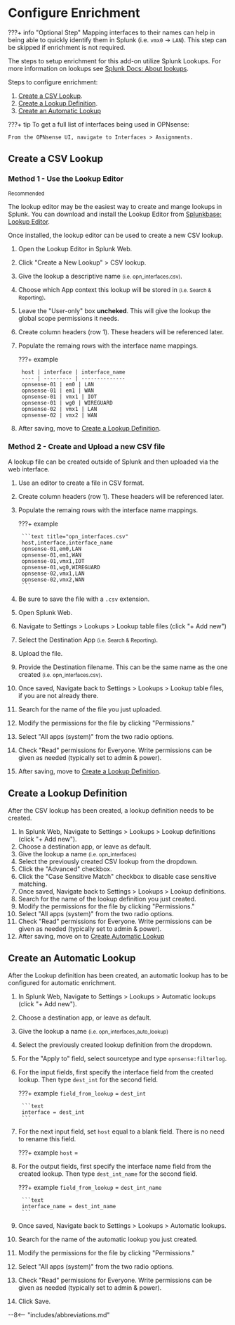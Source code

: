 # Configure Enrichment

???+ info "Optional Step"
    Mapping interfaces to their names can help in being able to quickly identify them in Splunk (i.e. `vmx0` -> `LAN`). This step can be skipped if enrichment is not required.

The steps to setup enrichment for this add-on utilize Splunk Lookups. For more information on lookups see [Splunk Docs: About lookups](https://docs.splunk.com/Documentation/Splunk/latest/Knowledge/Aboutlookupsandfieldactions).

Steps to configure enrichment:

1. [Create a CSV Lookup](#create-a-csv-lookup).
1. [Create a Lookup Definition](#create-a-lookup-definition).
1. [Create an Automatic Lookup](#create-an-automatic-lookup)

???+ tip
    To get a full list of interfaces being used in OPNsense:

    From the OPNsense UI, navigate to Interfaces > Assignments.

## Create a CSV Lookup

### Method 1 - Use the Lookup Editor

<small>Recommended</small>

The lookup editor may be the easiest way to create and mange lookups in Splunk. You can download and install the Lookup Editor from [Splunkbase: Lookup Editor](https://splunkbase.splunk.com/app/1724).

Once installed, the lookup editor can be used to create a new CSV lookup.

1. Open the Lookup Editor in Splunk Web.
1. Click "Create a New Lookup" > CSV lookup.
1. Give the lookup a descriptive name <small>(i.e. opn_interfaces.csv)</small>.
1. Choose which App context this lookup will be stored in <small>(i.e. Search & Reporting)</small>.
1. Leave the "User-only" box **uncheked**. This will give the lookup the global scope permissions it needs.
1. Create column headers (row 1). These headers will be referenced later.
1. Populate the remaing rows with the interface name mappings.

    ???+ example

        host | interface | interface_name
        ---- | --------- | --------------
        opnsense-01 | em0 | LAN
        opnsense-01 | em1 | WAN
        opnsense-01 | vmx1 | IOT
        opnsense-01 | wg0 | WIREGUARD
        opnsense-02 | vmx1 | LAN
        opnsense-02 | vmx2 | WAN

1. After saving, move to [Create a Lookup Definition](#create-a-lookup-definition).

### Method 2 - Create and Upload a new CSV file

A lookup file can be created outside of Splunk and then uploaded via the web interface.

1. Use an editor to create a file in CSV format.
1. Create column headers (row 1). These headers will be referenced later.
1. Populate the remaing rows with the interface name mappings.

    ???+ example

        ```text title="opn_interfaces.csv"
        host,interface,interface_name
        opnsense-01,em0,LAN
        opnsense-01,em1,WAN
        opnsense-01,vmx1,IOT
        opnsense-01,wg0,WIREGUARD
        opnsense-02,vmx1,LAN
        opnsense-02,vmx2,WAN
        ```

1. Be sure to save the file with a `.csv` extension.
1. Open Splunk Web.
1. Navigate to Settings > Lookups > Lookup table files (click "+ Add new")
1. Select the Destination App <small>(i.e. Search & Reporting)</small>.
1. Upload the file.
1. Provide the Destination filename. This can be the same name as the one created <small>(i.e. opn_interfaces.csv)</small>.
1. Once saved, Navigate back to Settings > Lookups > Lookup table files, if you are not already there.
1. Search for the name of the file you just uploaded.
1. Modify the permissions for the file by clicking "Permissions."
1. Select "All apps (system)" from the two radio options.
1. Check "Read" permissions for Everyone. Write permissions can be given as needed (typically set to admin & power).
1. After saving, move to [Create a Lookup Definition](#create-a-lookup-definition).

## Create a Lookup Definition

After the CSV lookup has been created, a lookup definition needs to be created.

1. In Splunk Web, Navigate to Settings > Lookups > Lookup definitions (click "+ Add new").
1. Choose a destination app, or leave as default.
1. Give the lookup a name <small>(i.e. opn_interfaces)</small>
1. Select the previously created CSV lookup from the dropdown.
1. Click the "Advanced" checkbox.
1. Click the "Case Sensitive Match" checkbox to disable case sensitive matching.
1. Once saved, Navigate back to Settings > Lookups > Lookup definitions.
1. Search for the name of the lookup definition you just created.
1. Modify the permissions for the file by clicking "Permissions."
1. Select "All apps (system)" from the two radio options.
1. Check "Read" permissions for Everyone. Write permissions can be given as needed (typically set to admin & power).
1. After saving, move on to [Create Automatic Lookup](#create-automatic-lookup)

## Create an Automatic Lookup

After the Lookup definition has been created, an automatic lookup has to be configured for automatic enrichment.

1. In Splunk Web, Navigate to Settings > Lookups > Automatic lookups (click "+ Add new").
1. Choose a destination app, or leave as default.
1. Give the lookup a name <small>(i.e. opn_interfaces_auto_lookup)</small>
1. Select the previously created lookup definition from the dropdown.
1. For the "Apply to" field, select sourcetype and type `opnsense:filterlog`.
1. For the input fields, first specify the interface field from the created lookup. Then type `dest_int` for the second field.

    ???+ example
        `field_from_lookup` = `dest_int`

        ```text
        interface = dest_int
        ```

1. For the next input field, set `host` equal to a blank field. There is no need to rename this field.

    ???+ example
        `host` =

1. For the output fields, first specify the interface name field from the created lookup. Then type `dest_int_name` for the second field.

    ???+ example
        `field_from_lookup` = `dest_int_name`

        ```text
        interface_name = dest_int_name
        ```
1. Once saved, Navigate back to Settings > Lookups > Automatic lookups.
1. Search for the name of the automatic lookup you just created.
1. Modify the permissions for the file by clicking "Permissions."
1. Select "All apps (system)" from the two radio options.
1. Check "Read" permissions for Everyone. Write permissions can be given as needed (typically set to admin & power).
1. Click Save.

--8<-- "includes/abbreviations.md"
